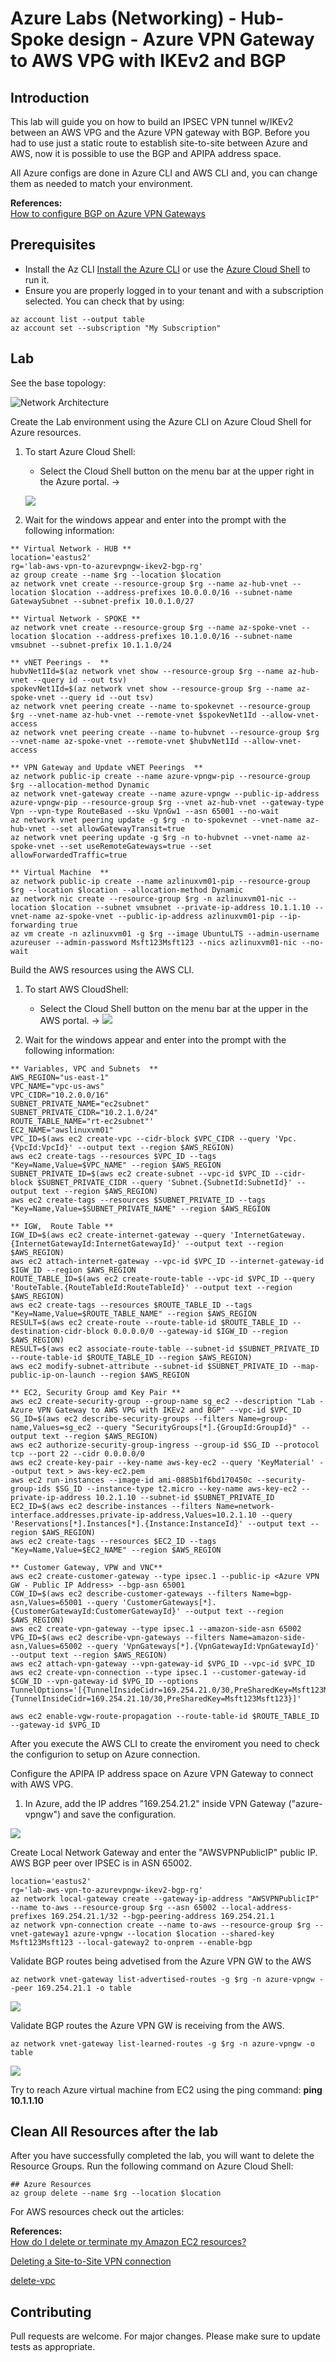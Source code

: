 # Azure Labs (Networking) - Hub-Spoke design - Azure VPN Gateway to AWS VPG with IKEv2 and BGP

## Introduction
This lab will guide you on how to build an IPSEC VPN tunnel w/IKEv2 between an AWS VPG and the Azure VPN gateway with BGP. Before you had to use just a static route to establish site-to-site between Azure and AWS, now it is possible to use the BGP and APIPA address space.

 All Azure configs are done in Azure CLI and AWS CLI and, you can change them as needed to match your environment. 

 **References:**</br>
 [How to configure BGP on Azure VPN Gateways](https://docs.microsoft.com/en-us/azure/vpn-gateway/bgp-howto)

## Prerequisites

- Install the Az CLI [Install the Azure CLI](https://docs.microsoft.com/pt-br/cli/azure/install-azure-cli) or use the [Azure Cloud Shell](https://docs.microsoft.com/en-us/azure/cloud-shell/overview) to run it.
- Ensure you are properly logged in to your tenant and with a subscription selected. You can check that by using:

```azure cli
az account list --output table
az account set --subscription "My Subscription"
```
## Lab
See the base topology:

![Network Architecture](./images/lab-architeture.png)

Create the Lab environment using the Azure CLI on Azure Cloud Shell for Azure resources.

1. To start Azure Cloud Shell:

    - Select the Cloud Shell button on the menu bar at the upper right in the Azure portal. ->

    ![](./images/hdi-cloud-shell-menu.png)

2. Wait for the windows appear and enter into the prompt with the following information:

```azure cli
** Virtual Network - HUB **
location='eastus2'
rg='lab-aws-vpn-to-azurevpngw-ikev2-bgp-rg'
az group create --name $rg --location $location
az network vnet create --resource-group $rg --name az-hub-vnet --location $location --address-prefixes 10.0.0.0/16 --subnet-name GatewaySubnet --subnet-prefix 10.0.1.0/27
```

```azure cli
** Virtual Network - SPOKE **
az network vnet create --resource-group $rg --name az-spoke-vnet --location $location --address-prefixes 10.1.0.0/16 --subnet-name vmsubnet --subnet-prefix 10.1.1.0/24
```

``` azure cli
** vNET Peerings -  **
hubvNet1Id=$(az network vnet show --resource-group $rg --name az-hub-vnet --query id --out tsv)
spokevNet1Id=$(az network vnet show --resource-group $rg --name az-spoke-vnet --query id --out tsv)
az network vnet peering create --name to-spokevnet --resource-group $rg --vnet-name az-hub-vnet --remote-vnet $spokevNet1Id --allow-vnet-access 
az network vnet peering create --name to-hubvnet --resource-group $rg --vnet-name az-spoke-vnet --remote-vnet $hubvNet1Id --allow-vnet-access 
```

```azure cli
** VPN Gateway and Update vNET Peerings  **
az network public-ip create --name azure-vpngw-pip --resource-group $rg --allocation-method Dynamic
az network vnet-gateway create --name azure-vpngw --public-ip-address azure-vpngw-pip --resource-group $rg --vnet az-hub-vnet --gateway-type Vpn --vpn-type RouteBased --sku VpnGw1 --asn 65001 --no-wait
az network vnet peering update -g $rg -n to-spokevnet --vnet-name az-hub-vnet --set allowGatewayTransit=true
az network vnet peering update -g $rg -n to-hubvnet --vnet-name az-spoke-vnet --set useRemoteGateways=true --set allowForwardedTraffic=true
```
```azure cli
** Virtual Machine  **
az network public-ip create --name azlinuxvm01-pip --resource-group $rg --location $location --allocation-method Dynamic
az network nic create --resource-group $rg -n azlinuxvm01-nic --location $location --subnet vmsubnet --private-ip-address 10.1.1.10 --vnet-name az-spoke-vnet --public-ip-address azlinuxvm01-pip --ip-forwarding true
az vm create -n azlinuxvm01 -g $rg --image UbuntuLTS --admin-username azureuser --admin-password Msft123Msft123 --nics azlinuxvm01-nic --no-wait
```
Build the AWS resources using the AWS CLI.

1. To start AWS CloudShell:

    - Select the Cloud Shell button on the menu bar at the upper in the AWS portal. ->
    ![](./images/aws-hdi-cloud-shell-menu.png)

2. Wait for the windows appear and enter into the prompt with the following information:

```aws cli
** Variables, VPC and Subnets  **
AWS_REGION="us-east-1"
VPC_NAME="vpc-us-aws"
VPC_CIDR="10.2.0.0/16"
SUBNET_PRIVATE_NAME="ec2subnet"
SUBNET_PRIVATE_CIDR="10.2.1.0/24"
ROUTE_TABLE_NAME="rt-ec2subnet"'
EC2_NAME="awslinuxvm01"
VPC_ID=$(aws ec2 create-vpc --cidr-block $VPC_CIDR --query 'Vpc.{VpcId:VpcId}' --output text --region $AWS_REGION)
aws ec2 create-tags --resources $VPC_ID --tags "Key=Name,Value=$VPC_NAME" --region $AWS_REGION
SUBNET_PRIVATE_ID=$(aws ec2 create-subnet --vpc-id $VPC_ID --cidr-block $SUBNET_PRIVATE_CIDR --query 'Subnet.{SubnetId:SubnetId}' --output text --region $AWS_REGION)
aws ec2 create-tags --resources $SUBNET_PRIVATE_ID --tags "Key=Name,Value=$SUBNET_PRIVATE_NAME" --region $AWS_REGION
```

```aws cli
** IGW,  Route Table **
IGW_ID=$(aws ec2 create-internet-gateway --query 'InternetGateway.{InternetGatewayId:InternetGatewayId}' --output text --region $AWS_REGION)
aws ec2 attach-internet-gateway --vpc-id $VPC_ID --internet-gateway-id $IGW_ID --region $AWS_REGION
ROUTE_TABLE_ID=$(aws ec2 create-route-table --vpc-id $VPC_ID --query 'RouteTable.{RouteTableId:RouteTableId}' --output text --region $AWS_REGION)
aws ec2 create-tags --resources $ROUTE_TABLE_ID --tags "Key=Name,Value=$ROUTE_TABLE_NAME" --region $AWS_REGION
RESULT=$(aws ec2 create-route --route-table-id $ROUTE_TABLE_ID --destination-cidr-block 0.0.0.0/0 --gateway-id $IGW_ID --region $AWS_REGION)
RESULT=$(aws ec2 associate-route-table --subnet-id $SUBNET_PRIVATE_ID --route-table-id $ROUTE_TABLE_ID --region $AWS_REGION)
aws ec2 modify-subnet-attribute --subnet-id $SUBNET_PRIVATE_ID --map-public-ip-on-launch --region $AWS_REGION
```

```aws cli
** EC2, Security Group amd Key Pair **
aws ec2 create-security-group --group-name sg_ec2 --description "Lab - Azure VPN Gateway to AWS VPG with IKEv2 and BGP" --vpc-id $VPC_ID
SG_ID=$(aws ec2 describe-security-groups --filters Name=group-name,Values=sg_ec2 --query "SecurityGroups[*].{GroupId:GroupId}" --output text --region $AWS_REGION)
aws ec2 authorize-security-group-ingress --group-id $SG_ID --protocol tcp --port 22 --cidr 0.0.0.0/0
aws ec2 create-key-pair --key-name aws-key-ec2 --query 'KeyMaterial' --output text > aws-key-ec2.pem
aws ec2 run-instances --image-id ami-0885b1f6bd170450c --security-group-ids $SG_ID --instance-type t2.micro --key-name aws-key-ec2 --private-ip-address 10.2.1.10 --subnet-id $SUBNET_PRIVATE_ID
EC2_ID=$(aws ec2 describe-instances --filters Name=network-interface.addresses.private-ip-address,Values=10.2.1.10 --query 'Reservations[*].Instances[*].{Instance:InstanceId}' --output text --region $AWS_REGION)
aws ec2 create-tags --resources $EC2_ID --tags "Key=Name,Value=$EC2_NAME" --region $AWS_REGION
```

```aws cli
** Customer Gateway, VPW and VNC**
aws ec2 create-customer-gateway --type ipsec.1 --public-ip <Azure VPN GW - Public IP Address> --bgp-asn 65001
CGW_ID=$(aws ec2 describe-customer-gateways --filters Name=bgp-asn,Values=65001 --query 'CustomerGateways[*].{CustomerGatewayId:CustomerGatewayId}' --output text --region $AWS_REGION)
aws ec2 create-vpn-gateway --type ipsec.1 --amazon-side-asn 65002
VPG_ID=$(aws ec2 describe-vpn-gateways --filters Name=amazon-side-asn,Values=65002 --query 'VpnGateways[*].{VpnGatewayId:VpnGatewayId}' --output text --region $AWS_REGION)
aws ec2 attach-vpn-gateway --vpn-gateway-id $VPG_ID --vpc-id $VPC_ID
aws ec2 create-vpn-connection --type ipsec.1 --customer-gateway-id $CGW_ID --vpn-gateway-id $VPG_ID --options TunnelOptions='[{TunnelInsideCidr=169.254.21.0/30,PreSharedKey=Msft123Msft123},{TunnelInsideCidr=169.254.21.10/30,PreSharedKey=Msft123Msft123}]'
```

```aws cli
aws ec2 enable-vgw-route-propagation --route-table-id $ROUTE_TABLE_ID --gateway-id $VPG_ID 
```
After you execute the AWS CLI to create the enviroment you need to check the configurion to setup on Azure connection. 

Configure the APIPA IP address space on Azure VPN Gateway to connect with AWS VPG.

1.  In Azure, add the IP addres "169.254.21.2" inside VPN Gateway ("azure-vpngw") and save the configuration.

![](./images/azure-vpn-config-apipa.png)


Create Local Network Gateway and enter the "AWSVPNPublicIP" public IP. AWS BGP peer over IPSEC is in ASN 65002.

```azure cli
location='eastus2'
rg='lab-aws-vpn-to-azurevpngw-ikev2-bgp-rg'
az network local-gateway create --gateway-ip-address "AWSVPNPublicIP" --name to-aws --resource-group $rg --asn 65002 --local-address-prefixes 169.254.21.1/32 --bgp-peering-address 169.254.21.1
az network vpn-connection create --name to-aws --resource-group $rg --vnet-gateway1 azure-vpngw --location $location --shared-key Msft123Msft123 --local-gateway2 to-onprem --enable-bgp
```
Validate BGP routes being advetised from the Azure VPN GW to the AWS

```azure cli
az network vnet-gateway list-advertised-routes -g $rg -n azure-vpngw --peer 169.254.21.1 -o table
```
![](./images/list-advertised-routes.png)

Validate BGP routes the Azure VPN GW is receiving from the AWS.

```azure cli
az network vnet-gateway list-learned-routes -g $rg -n azure-vpngw -o table
```
![](./images/list-learned-routes.png)

Try to reach Azure virtual machine from EC2 using the ping command: **ping 10.1.1.10**
## Clean All Resources after the lab

After you have successfully completed the lab, you will want to delete the Resource Groups. Run the following command on Azure Cloud Shell:

``` Azure CLI
## Azure Resources
az group delete --name $rg --location $location
```
For AWS resources check out the articles:

 **References:**</br>
 [How do I delete or terminate my Amazon EC2 resources?](https://aws.amazon.com/premiumsupport/knowledge-center/delete-terminate-ec2/)

 [Deleting a Site-to-Site VPN connection](https://docs.aws.amazon.com/vpn/latest/s2svpn/delete-vpn.html)

 [delete-vpc](https://docs.aws.amazon.com/cli/latest/reference/ec2/delete-vpc.html)

## Contributing
Pull requests are welcome. For major changes. Please make sure to update tests as appropriate.
